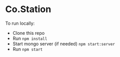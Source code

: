 # Co.Station

To run locally:

* Clone this repo
* Run `npm install`
* Start mongo server (if needed) `npm start:server`
* Run `npm start`

